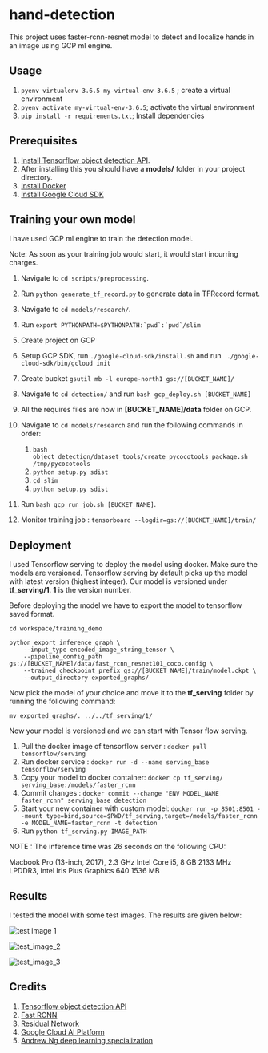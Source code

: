 # hand-detection

This project uses faster-rcnn-resnet model to detect and localize hands in an image using GCP ml engine.


## Usage

1. ```pyenv virtualenv 3.6.5 my-virtual-env-3.6.5``` ; create a virtual environment
2. ```pyenv activate my-virtual-env-3.6.5```; activate the virtual environment
3. ```pip install -r requirements.txt```; Install dependencies


## Prerequisites 

1. [Install Tensorflow object detection API](https://github.com/tensorflow/models/blob/master/research/object_detection/g3doc/installation.md). 
2. After installing this you should have a **models/** folder in your project directory. 
3. [Install Docker](https://docs.docker.com/install/)
4. [Install Google Cloud SDK](https://cloud.google.com/sdk/install) 

## Training your own model 

I have used GCP ml engine to train the detection model. 

Note: As soon as your training job would start, it would start incurring charges. 

1. Navigate to ```cd scripts/preprocessing```.
2. Run ```python generate_tf_record.py``` to generate data in TFRecord format. 
3. Navigate to ```cd models/research/```. 
4. Run ```export PYTHONPATH=$PYTHONPATH:`pwd`:`pwd`/slim```
5. Create project on GCP
6. Setup GCP SDK, run ```./google-cloud-sdk/install.sh``` and run ```
./google-cloud-sdk/bin/gcloud init```
7. Create bucket ```gsutil mb -l europe-north1 gs://[BUCKET_NAME]/```
8. Navigate to ```cd detection/``` and run ```bash gcp_deploy.sh [BUCKET_NAME]```
9. All the requires files are now in **[BUCKET_NAME]/data** folder on GCP. 
10. Navigate to ```cd models/research``` and run the following commands in order: 

      1. ```bash object_detection/dataset_tools/create_pycocotools_package.sh /tmp/pycocotools ```
      2. ```python setup.py sdist```
      3. ```cd slim```
      4. ```python setup.py sdist``` 

11. Run  ```bash gcp_run_job.sh [BUCKET_NAME]```. 
12. Monitor training job : ```tensorboard --logdir=gs://[BUCKET_NAME]/train/```

## Deployment 

I used Tensorflow serving to deploy the model using docker. Make sure the models are versioned. Tensorflow serving
by default picks up the model with latest version (highest integer). Our model is versioned under **tf_serving/1**. **1** is the version number. 

Before deploying the model we have to export the model to tensorflow saved format. 

```cd workspace/training_demo```

``` 
python export_inference_graph \
    --input_type encoded_image_string_tensor \
    --pipeline_config_path gs://[BUCKET_NAME]/data/fast_rcnn_resnet101_coco.config \
    --trained_checkpoint_prefix gs://[BUCKET_NAME]/train/model.ckpt \
    --output_directory exported_graphs/
``` 

Now pick the model of your choice and move it to the **tf_serving** folder by running the following command:

```mv exported_graphs/. ../../tf_serving/1/```

Now your model is versioned and we can start with Tensor flow serving.

1. Pull the docker image of tensorflow server : ```docker pull tensorflow/serving```
2. Run docker service : ```docker run -d --name serving_base tensorflow/serving```
3. Copy your model to docker container:  ```docker cp tf_serving/ serving_base:/models/faster_rcnn```
4. Commit changes : ```docker commit --change "ENV MODEL_NAME faster_rcnn" serving_base detection```
5. Start your new container with custom model: ```
docker run -p 8501:8501 --mount type=bind,source=$PWD/tf_serving,target=/models/faster_rcnn -e MODEL_NAME=faster_rcnn -t detection ```
6. Run ```python tf_serving.py IMAGE_PATH```

NOTE : The inference time was 26 seconds on the following CPU:

Macbook Pro (13-inch, 2017), 2.3 GHz Intel Core i5, 8 GB 2133 MHz LPDDR3, Intel Iris Plus Graphics 640 1536 MB
## Results 

I tested the model with some test images. The results are given below: 

![test image 1](test_image/image_1.png)

![test_image_2](test_image/image_2.png)

![test_image_3](test_image/image_3.png)

## Credits

1. [Tensorflow object detection API](https://github.com/tensorflow/models/tree/master/research/object_detection)
2. [Fast RCNN](http://openaccess.thecvf.com/content_iccv_2015/papers/Girshick_Fast_R-CNN_ICCV_2015_paper.pdf)
3. [Residual Network](https://arxiv.org/abs/1512.03385)
4. [Google Cloud AI Platform](https://cloud.google.com/ml-engine/docs/technical-overview) 
5. [Andrew Ng deep learning specialization](https://www.coursera.org/specializations/deep-learning)

